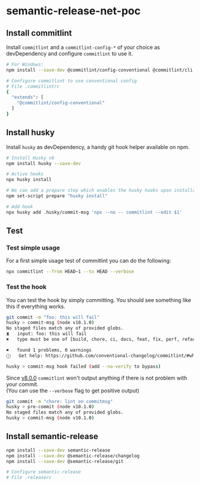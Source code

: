 # semantic-release-net-poc

## Install commitlint

Install `commitlint` and a `commitlint-config-*` of your choice as devDependency and
configure `commitlint` to use it.

```bash
# For Windows:
npm install --save-dev @commitlint/config-conventional @commitlint/cli

# Configure commitlint to use conventional config
# File .commitlintrc
{
  "extends": [
    "@commitlint/config-conventional"
  ]
}
```

## Install husky

Install `husky` as devDependency, a handy git hook helper available on npm.

```sh
# Install Husky v6
npm install husky --save-dev

# Active hooks
npx husky install

# We can add a prepare step which enables the husky hooks upon installation
npm set-script prepare "husky install"

# Add hook
npx husky add .husky/commit-msg 'npx --no -- commitlint --edit $1'
```

## Test

### Test simple usage

For a first simple usage test of commitlint you can do the following:

```bash
npx commitlint --from HEAD~1 --to HEAD --verbose
```

### Test the hook

You can test the hook by simply committing. You should see something like this if everything works.

```bash
git commit -m "foo: this will fail"
husky > commit-msg (node v10.1.0)
No staged files match any of provided globs.
⧗   input: foo: this will fail
✖   type must be one of [build, chore, ci, docs, feat, fix, perf, refactor, revert, style, test] [type-enum]

✖   found 1 problems, 0 warnings
ⓘ   Get help: https://github.com/conventional-changelog/commitlint/#what-is-commitlint

husky > commit-msg hook failed (add --no-verify to bypass)
```

Since [v8.0.0](https://github.com/conventional-changelog/commitlint/releases/tag/v8.0.0) `commitlint` won't output anything if there is not problem with your commit.\
(You can use the `--verbose` flag to get positive output)

```bash
git commit -m "chore: lint on commitmsg"
husky > pre-commit (node v10.1.0)
No staged files match any of provided globs.
husky > commit-msg (node v10.1.0)
```

## Install semantic-release

```bash
npm install --save-dev semantic-release
npm install --save-dev @semantic-release/changelog
npm install --save-dev @semantic-release/git

# Configure semantic-release
# File .releaserc
```